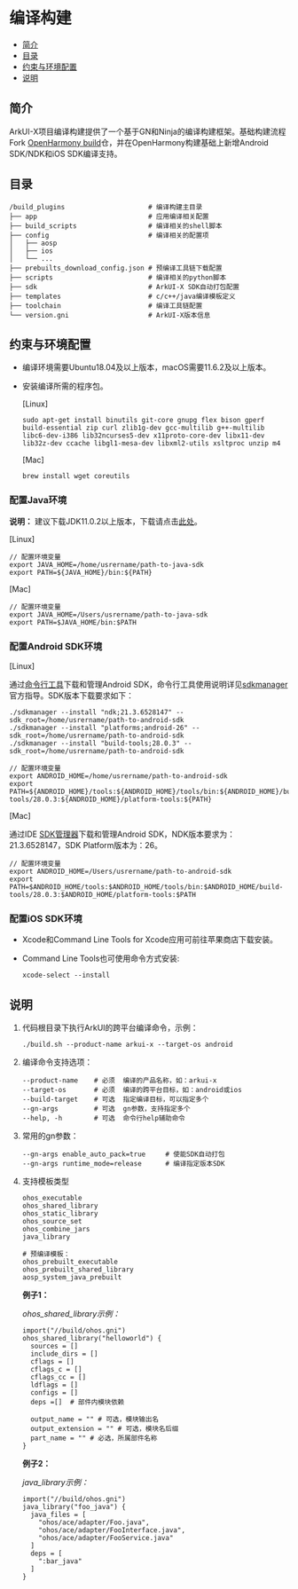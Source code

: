 # 编译构建

-   [简介](#section11660541593)
-   [目录](#section161941989596)
-   [约束与环境配置](#section2029921310472)
-   [说明](#section1312121216216)

## 简介

ArkUI-X项目编译构建提供了一个基于GN和Ninja的编译构建框架。基础构建流程Fork [OpenHarmony build](https://gitee.com/openharmony/build)仓，并在OpenHarmony构建基础上新增Android SDK/NDK和iOS SDK编译支持。

## 目录

```
/build_plugins                     # 编译构建主目录
├── app                            # 应用编译相关配置
├── build_scripts                  # 编译相关的shell脚本
├── config                         # 编译相关的配置项
│   ├── aosp
│   ├── ios
│   └── ...
├── prebuilts_download_config.json # 预编译工具链下载配置
├── scripts                        # 编译相关的python脚本
├── sdk                            # ArkUI-X SDK自动打包配置
├── templates                      # c/c++/java编译模板定义
├── toolchain                      # 编译工具链配置
└── version.gni                    # ArkUI-X版本信息
```

## 约束与环境配置

- 编译环境需要Ubuntu18.04及以上版本，macOS需要11.6.2及以上版本。

- 安装编译所需的程序包。

  [Linux]

  ```
  sudo apt-get install binutils git-core gnupg flex bison gperf build-essential zip curl zlib1g-dev gcc-multilib g++-multilib libc6-dev-i386 lib32ncurses5-dev x11proto-core-dev libx11-dev lib32z-dev ccache libgl1-mesa-dev libxml2-utils xsltproc unzip m4
  ```

  [Mac]

  ```
  brew install wget coreutils
  ```

### 配置Java环境
**说明：** 建议下载JDK11.0.2以上版本，下载请点击[此处](https://repo.huaweicloud.com/openjdk/)。

  [Linux]

  ```shell
  // 配置环境变量
  export JAVA_HOME=/home/usrername/path-to-java-sdk
  export PATH=${JAVA_HOME}/bin:${PATH}
  ```

  [Mac]

  ```shell
  // 配置环境变量
  export JAVA_HOME=/Users/usrername/path-to-java-sdk
  export PATH=$JAVA_HOME/bin:$PATH
  ```

### 配置Android SDK环境

  [Linux]

  通过[命令行工具](https://developer.android.google.cn/studio#command-line-tools-only)下载和管理Android SDK，命令行工具使用说明详见[sdkmanager](https://developer.android.google.cn/studio/command-line/sdkmanager)官方指导。SDK版本下载要求如下：

  ```shell
  ./sdkmanager --install "ndk;21.3.6528147" --sdk_root=/home/usrername/path-to-android-sdk
  ./sdkmanager --install "platforms;android-26" --sdk_root=/home/usrername/path-to-android-sdk
  ./sdkmanager --install "build-tools;28.0.3" --sdk_root=/home/usrername/path-to-android-sdk
  ```

  ```shell
  // 配置环境变量
  export ANDROID_HOME=/home/usrername/path-to-android-sdk
  export PATH=${ANDROID_HOME}/tools:${ANDROID_HOME}/tools/bin:${ANDROID_HOME}/build-tools/28.0.3:${ANDROID_HOME}/platform-tools:${PATH}
  ```

  [Mac]

  通过IDE [SDK管理器](https://developer.android.google.cn/studio/intro/update#sdk-manager)下载和管理Android SDK，NDK版本要求为：21.3.6528147，SDK Platform版本为：26。

  ```shell
  // 配置环境变量
  export ANDROID_HOME=/Users/usrername/path-to-android-sdk
  export PATH=$ANDROID_HOME/tools:$ANDROID_HOME/tools/bin:$ANDROID_HOME/build-tools/28.0.3:$ANDROID_HOME/platform-tools:$PATH
  ```

### 配置iOS SDK环境

  - Xcode和Command Line Tools for Xcode应用可前往苹果商店下载安装。
  - Command Line Tools也可使用命令方式安装:

    ```shell
    xcode-select --install
    ```

## 说明

1.  代码根目录下执行ArkUI的跨平台编译命令，示例：

    ```shell
    ./build.sh --product-name arkui-x --target-os android
    ```

2.  编译命令支持选项：

    ```
    --product-name    # 必须  编译的产品名称，如：arkui-x
    --target-os       # 必须  编译的跨平台目标，如：android或ios
    --build-target    # 可选  指定编译目标，可以指定多个
    --gn-args         # 可选  gn参数，支持指定多个
    --help, -h        # 可选  命令行help辅助命令
    ```

3.  常用的gn参数：

    ```
    --gn-args enable_auto_pack=true     # 使能SDK自动打包
    --gn-args runtime_mode=release      # 编译指定版本SDK
    ```

4.  支持模板类型

    ```
    ohos_executable
    ohos_shared_library
    ohos_static_library
    ohos_source_set
    ohos_combine_jars
    java_library
    
    # 预编译模板：
    ohos_prebuilt_executable
    ohos_prebuilt_shared_library
    aosp_system_java_prebuilt
    ```

    **例子1：**

    _ohos\_shared\_library示例：_

    ```
    import("//build/ohos.gni")
    ohos_shared_library("helloworld") {
      sources = []
      include_dirs = []
      cflags = []
      cflags_c = []
      cflags_cc = []
      ldflags = []
      configs = []
      deps =[]  # 部件内模块依赖
    
      output_name = "" # 可选，模块输出名
      output_extension = "" # 可选，模块名后缀
      part_name = "" # 必选，所属部件名称
    }
    ```

    **例子2：**

    _java\_library示例：_

    ```
    import("//build/ohos.gni")
    java_library("foo_java") {
      java_files = [
        "ohos/ace/adapter/Foo.java",
        "ohos/ace/adapter/FooInterface.java",
        "ohos/ace/adapter/FooService.java"
      ]
      deps = [
        ":bar_java"
      ]
    }
    ```
